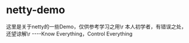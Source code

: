 # netty-demo
这里是关于netty的一些Demo，仅供参考学习之用\r
本人初学者，有错误之处，还望谅解\r
		----Know Everything，Control Everything

